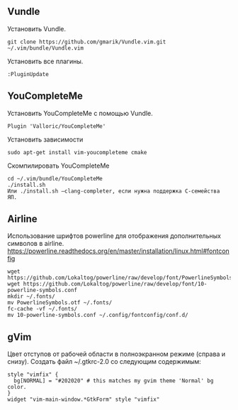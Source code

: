 ## Vundle
Установить Vundle.

    git clone https://github.com/gmarik/Vundle.vim.git ~/.vim/bundle/Vundle.vim

Установить все плагины.

    :PluginUpdate

## YouCompleteMe
Установить YouCompleteMe с помощью Vundle.

    Plugin 'Valloric/YouCompleteMe'

Установить зависимости

    sudo apt-get install vim-youcompleteme cmake

Скомпилировать YouCompleteMe

    cd ~/.vim/bundle/YouCompleteMe
    ./install.sh
    Или ./install.sh —clang-completer, если нужна поддержка C-семейства ЯП.

## Airline
Использование шрифтов powerline для отображения дополнительных символов в airline.
https://powerline.readthedocs.org/en/master/installation/linux.html#fontconfig

    wget https://github.com/Lokaltog/powerline/raw/develop/font/PowerlineSymbols.otf
    wget https://github.com/Lokaltog/powerline/raw/develop/font/10-powerline-symbols.conf
    mkdir ~/.fonts/
    mv PowerlineSymbols.otf ~/.fonts/
    fc-cache -vf ~/.fonts/
    mv 10-powerline-symbols.conf ~/.config/fontconfig/conf.d/

## gVim
Цвет отступов от рабочей области в полноэкранном режиме (справа и снизу).
Создать файл ~/.gtkrc-2.0 cо следующим содержимым:

    style "vimfix" {
      bg[NORMAL] = "#202020" # this matches my gvim theme 'Normal' bg color.
    }
    widget "vim-main-window.*GtkForm" style "vimfix"

